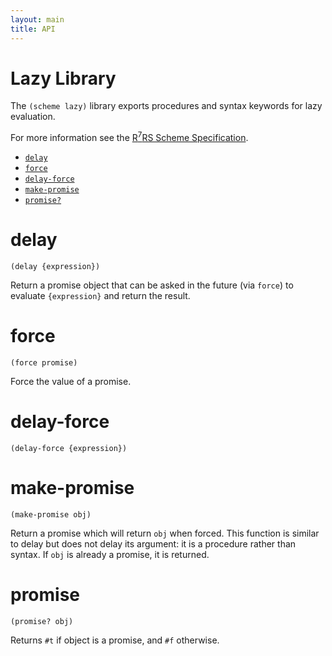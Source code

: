 ```yaml
---
layout: main
title: API
---
```


# Lazy Library

The `(scheme lazy)` library exports procedures and syntax keywords for lazy evaluation.

For more information see the [R<sup>7</sup>RS Scheme Specification](../../r7rs.pdf).

- [`delay`](#delay) 
- [`force`](#force) 
- [`delay-force`](#delay-force) 
- [`make-promise`](#make-promise) 
- [`promise?`](#promise)

# delay

    (delay {expression})

Return a promise object that can be asked in the future (via `force`) to evaluate `{expression}` and return the result.

# force 

    (force promise)

Force the value of a promise.

# delay-force 

    (delay-force {expression})

# make-promise

    (make-promise obj)

Return a promise which will return `obj` when forced. This function is similar to delay but does not delay its argument: it is a procedure rather than syntax. If `obj` is already a promise, it is returned.

# promise

    (promise? obj)

Returns `#t` if object is a promise, and `#f` otherwise.
